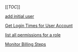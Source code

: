 [[_TOC_]]

[add initial user](/Knowledge-Base/Database-Services/useful-queries/add-initial-user)

[Get Login Times for User Account](/Knowledge-Base/Database-Services/useful-queries/Get-Login-Times-for-User-Account)

[list all permissions for a role](/Knowledge-Base/Database-Services/useful-queries/list-all-permissions-for-a-role)

[Monitor Billing Steps](/Knowledge-Base/Database-Services/useful-queries/Monitor-Billing-Steps)